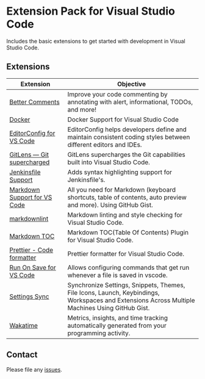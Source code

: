 # Extension Pack for Visual Studio Code

Includes the basic extensions to get started with development in Visual Studio Code.

## Extensions

Extension | Objective
--------- | ---------
[Better Comments](https://marketplace.visualstudio.com/items?itemName=aaron-bond.better-comments) | Improve your code commenting by annotating with alert, informational, TODOs, and more!
[Docker](https://marketplace.visualstudio.com/items?itemName=peterjausovec.vscode-docker) | Docker Support for Visual Studio Code
[EditorConfig for VS Code](https://marketplace.visualstudio.com/items?itemName=EditorConfig.EditorConfig) | EditorConfig helps developers define and maintain consistent coding styles between different editors and IDEs.
[GitLens — Git supercharged](https://marketplace.visualstudio.com/items?itemName=eamodio.gitlens) | GitLens supercharges the Git capabilities built into Visual Studio Code.
[Jenkinsfile Support](https://marketplace.visualstudio.com/items?itemName=secanis.jenkinsfile-support) | Adds syntax highlighting support for Jenkinsfile's.
[Markdown Support for VS Code](https://marketplace.visualstudio.com/items?itemName=yzhang.markdown-all-in-one) | All you need for Markdown (keyboard shortcuts, table of contents, auto preview and more). Using GitHub Gist.
[markdownlint](https://marketplace.visualstudio.com/items?itemName=DavidAnson.vscode-markdownlint) | Markdown linting and style checking for Visual Studio Code.
[Markdown TOC](https://marketplace.visualstudio.com/items?itemName=AlanWalk.markdown-toc) | Markdown TOC(Table Of Contents) Plugin for Visual Studio Code.
[Prettier - Code formatter](https://marketplace.visualstudio.com/items?itemName=esbenp.prettier-vscode) | Prettier formatter for Visual Studio Code.
[Run On Save for VS Code](https://marketplace.visualstudio.com/items?itemName=emeraldwalk.runonsave) |  Allows configuring commands that get run whenever a file is saved in vscode.
[Settings Sync](https://marketplace.visualstudio.com/items?itemName=shan.code-settings-sync) | Synchronize Settings, Snippets, Themes, File Icons, Launch, Keybindings, Workspaces and Extensions Across Multiple Machines Using GitHub Gist.
[Wakatime](https://marketplace.visualstudio.com/items?itemName=WakaTime.vscode-wakatime) | Metrics, insights, and time tracking automatically generated from your programming activity.

## Contact

Please file any [issues](https://github.com/itmcdev/vscode-extensions/issues).